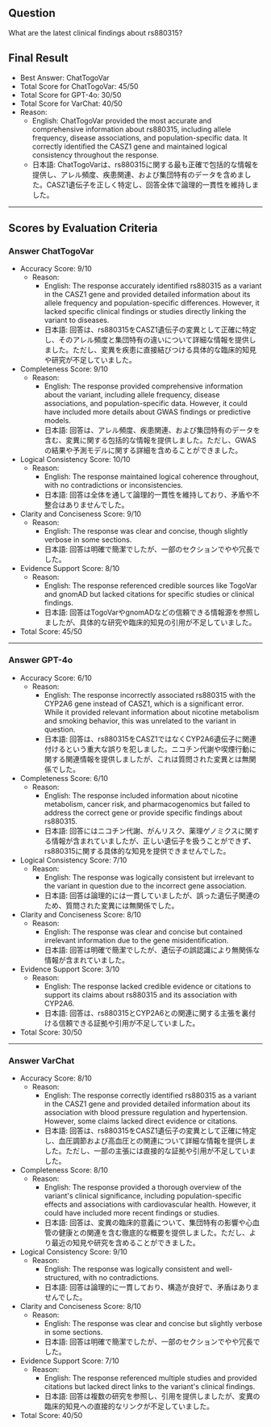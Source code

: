 ## Question

What are the latest clinical findings about rs880315?

## Final Result

- Best Answer: ChatTogoVar
- Total Score for ChatTogoVar: 45/50
- Total Score for GPT-4o: 30/50
- Total Score for VarChat: 40/50
- Reason:
  - English: ChatTogoVar provided the most accurate and comprehensive information about rs880315, including allele frequency, disease associations, and population-specific data. It correctly identified the CASZ1 gene and maintained logical consistency throughout the response.
  - 日本語: ChatTogoVarは、rs880315に関する最も正確で包括的な情報を提供し、アレル頻度、疾患関連、および集団特有のデータを含めました。CASZ1遺伝子を正しく特定し、回答全体で論理的一貫性を維持しました。

---

## Scores by Evaluation Criteria

### Answer ChatTogoVar
- Accuracy Score: 9/10
  - Reason: 
    - English: The response accurately identified rs880315 as a variant in the CASZ1 gene and provided detailed information about its allele frequency and population-specific differences. However, it lacked specific clinical findings or studies directly linking the variant to diseases.
    - 日本語: 回答は、rs880315をCASZ1遺伝子の変異として正確に特定し、そのアレル頻度と集団特有の違いについて詳細な情報を提供しました。ただし、変異を疾患に直接結びつける具体的な臨床的知見や研究が不足していました。
- Completeness Score: 9/10
  - Reason: 
    - English: The response provided comprehensive information about the variant, including allele frequency, disease associations, and population-specific data. However, it could have included more details about GWAS findings or predictive models.
    - 日本語: 回答は、アレル頻度、疾患関連、および集団特有のデータを含む、変異に関する包括的な情報を提供しました。ただし、GWASの結果や予測モデルに関する詳細を含めることができました。
- Logical Consistency Score: 10/10
  - Reason: 
    - English: The response maintained logical coherence throughout, with no contradictions or inconsistencies.
    - 日本語: 回答は全体を通して論理的一貫性を維持しており、矛盾や不整合はありませんでした。
- Clarity and Conciseness Score: 9/10
  - Reason: 
    - English: The response was clear and concise, though slightly verbose in some sections.
    - 日本語: 回答は明確で簡潔でしたが、一部のセクションでやや冗長でした。
- Evidence Support Score: 8/10
  - Reason: 
    - English: The response referenced credible sources like TogoVar and gnomAD but lacked citations for specific studies or clinical findings.
    - 日本語: 回答はTogoVarやgnomADなどの信頼できる情報源を参照しましたが、具体的な研究や臨床的知見の引用が不足していました。
- Total Score: 45/50

---

### Answer GPT-4o
- Accuracy Score: 6/10
  - Reason: 
    - English: The response incorrectly associated rs880315 with the CYP2A6 gene instead of CASZ1, which is a significant error. While it provided relevant information about nicotine metabolism and smoking behavior, this was unrelated to the variant in question.
    - 日本語: 回答は、rs880315をCASZ1ではなくCYP2A6遺伝子に関連付けるという重大な誤りを犯しました。ニコチン代謝や喫煙行動に関する関連情報を提供しましたが、これは質問された変異とは無関係でした。
- Completeness Score: 6/10
  - Reason: 
    - English: The response included information about nicotine metabolism, cancer risk, and pharmacogenomics but failed to address the correct gene or provide specific findings about rs880315.
    - 日本語: 回答にはニコチン代謝、がんリスク、薬理ゲノミクスに関する情報が含まれていましたが、正しい遺伝子を扱うことができず、rs880315に関する具体的な知見を提供できませんでした。
- Logical Consistency Score: 7/10
  - Reason: 
    - English: The response was logically consistent but irrelevant to the variant in question due to the incorrect gene association.
    - 日本語: 回答は論理的には一貫していましたが、誤った遺伝子関連のため、質問された変異には無関係でした。
- Clarity and Conciseness Score: 8/10
  - Reason: 
    - English: The response was clear and concise but contained irrelevant information due to the gene misidentification.
    - 日本語: 回答は明確で簡潔でしたが、遺伝子の誤認識により無関係な情報が含まれていました。
- Evidence Support Score: 3/10
  - Reason: 
    - English: The response lacked credible evidence or citations to support its claims about rs880315 and its association with CYP2A6.
    - 日本語: 回答は、rs880315とCYP2A6との関連に関する主張を裏付ける信頼できる証拠や引用が不足していました。
- Total Score: 30/50

---

### Answer VarChat
- Accuracy Score: 8/10
  - Reason: 
    - English: The response correctly identified rs880315 as a variant in the CASZ1 gene and provided detailed information about its association with blood pressure regulation and hypertension. However, some claims lacked direct evidence or citations.
    - 日本語: 回答は、rs880315をCASZ1遺伝子の変異として正確に特定し、血圧調節および高血圧との関連について詳細な情報を提供しました。ただし、一部の主張には直接的な証拠や引用が不足していました。
- Completeness Score: 8/10
  - Reason: 
    - English: The response provided a thorough overview of the variant's clinical significance, including population-specific effects and associations with cardiovascular health. However, it could have included more recent findings or studies.
    - 日本語: 回答は、変異の臨床的意義について、集団特有の影響や心血管の健康との関連を含む徹底的な概要を提供しました。ただし、より最近の知見や研究を含めることができました。
- Logical Consistency Score: 9/10
  - Reason: 
    - English: The response was logically consistent and well-structured, with no contradictions.
    - 日本語: 回答は論理的に一貫しており、構造が良好で、矛盾はありませんでした。
- Clarity and Conciseness Score: 8/10
  - Reason: 
    - English: The response was clear and concise but slightly verbose in some sections.
    - 日本語: 回答は明確で簡潔でしたが、一部のセクションでやや冗長でした。
- Evidence Support Score: 7/10
  - Reason: 
    - English: The response referenced multiple studies and provided citations but lacked direct links to the variant's clinical findings.
    - 日本語: 回答は複数の研究を参照し、引用を提供しましたが、変異の臨床的知見への直接的なリンクが不足していました。
- Total Score: 40/50